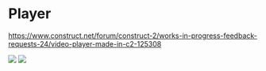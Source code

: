 # Player

https://www.construct.net/forum/construct-2/works-in-progress-feedback-requests-24/video-player-made-in-c2-125308

<img src="http://i.imgur.com/rSMrXRG.gif"/>
<img src="http://i.imgur.com/8blKvLx.gif"/>

